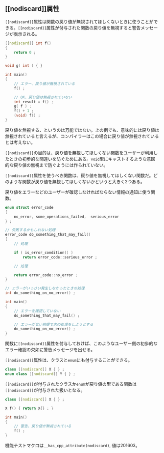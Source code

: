 ## [[nodiscard]]属性

`[[nodiscard]]`属性は関数の戻り値が無視されてほしくないときに使うことができる。`[[nodiscard]]`属性が付与された関数の戻り値を無視すると警告メッセージが表示される。


~~~cpp
[[nodiscard]] int f()
{
    return 0 ;
}

void g( int ) { }

int main()
{
    // エラー、戻り値が無視されている
    f() ;

    // OK、戻り値は無視されていない
    int result = f() ;
    g( f ) ;
    f() + 1 ;
    (void) f() ;
}
~~~

戻り値を無視する、というのは万能ではない。上の例でも、意味的には戻り値は無視されていると言えるが、コンパイラーはこの場合に戻り値が無視されているとは考えない。

`[[nodiscard]]`の目的は、戻り値を無視してほしくない関数をユーザーが利用したときの初歩的な間違いを防ぐためにある。`void`型にキャストするような意図的な戻り値の無視まで防ぐようには作られていない。


`[[nodiscard]]`属性を使うべき関数は、戻り値を無視してほしくない関数だ。どのような関数が戻り値を無視してほしくないかというと大きく2つある。


戻り値をエラーなどのユーザーが確認しなければならない情報の通知に使う関数。

~~~c++
enum struct error_code
{
    no_error, some_operations_failed,  serious_error
} ;

// 失敗するかもしれない処理
error_code do_something_that_may_fail()
{
    // 処理

    if ( is_error_condition() )
        return error_code::serious_error ;

    // 処理

    return error_code::no_error ;
}

// エラーがいっさい発生しなかったときの処理
int do_something_on_no_error() ;

int main()
{
    // エラーを確認していない
    do_something_that_may_fail() ;

    // エラーがない前提で次の処理をしようとする
    do_something_on_no_error() ;
}
~~~


関数に`[[nodiscard]]`属性を付与しておけば、このようなユーザー側の初歩的なエラー確認の欠如に警告メッセージを出せる。

`[[nodiscard]]`属性は、クラスと`enum`にも付与することができる。

~~~cpp
class [[nodiscard]] X { } ;
enum class [[nodiscard]] Y { } ;
~~~

`[[nodiscard]]`が付与されたクラスか`enum`が戻り値の型である関数は`[[nodiscard]]`が付与された扱いとなる。

~~~cpp
class [[nodiscard]] X { } ;

X f() { return X{} ; } 

int main()
{
    // 警告、戻り値が無視されている
    f() ;
}
~~~

機能テストマクロは`__has_cpp_attribute(nodiscard)`, 値は201603。
